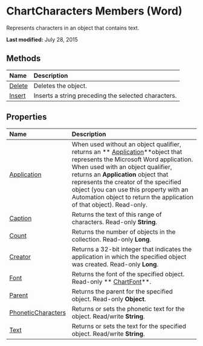 
# ChartCharacters Members (Word)
Represents characters in an object that contains text. 

 **Last modified:** July 28, 2015


## Methods



|**Name**|**Description**|
|:-----|:-----|
| [Delete](a7e91ab2-7aeb-7a53-62b9-f5745cd02e38.md)|Deletes the object.|
| [Insert](e214b266-2d5b-c501-9c7b-00c9a557f693.md)|Inserts a string preceding the selected characters.|

## Properties



|**Name**|**Description**|
|:-----|:-----|
| [Application](eeeb9510-d6ef-e0f7-820c-0cebb738bed5.md)|When used without an object qualifier, returns an  ** [Application](d1cf6f8f-4e88-bf01-93b4-90a83f79cb44.md)**object that represents the Microsoft Word application. When used with an object qualifier, returns an  **Application** object that represents the creator of the specified object (you can use this property with an Automation object to return the application of that object). Read-only.|
| [Caption](a2cffa57-09a3-18c8-8ebc-da1d421efc7c.md)|Returns the text of this range of characters. Read-only  **String**.|
| [Count](8ee2abf3-4d80-a235-8fbc-a011842da718.md)|Returns the number of objects in the collection. Read-only  **Long**.|
| [Creator](3b354698-560c-cae4-34ae-b4814c9ef83b.md)|Returns a 32-bit integer that indicates the application in which the specified object was created. Read-only  **Long**.|
| [Font](bb7f3c4a-be15-7215-f50f-3ecaabcbc454.md)|Returns the font of the specified object. Read-only  ** [ChartFont](2ca7fb97-fa22-dec1-6978-8ebb6d8aad7c.md)**.|
| [Parent](bdf46399-8d7a-7882-297b-ed657761bb3e.md)|Returns the parent for the specified object. Read-only  **Object**.|
| [PhoneticCharacters](3bf59590-d83c-1d11-f092-61b190cd24ad.md)|Returns or sets the phonetic text for the object. Read/write  **String**.|
| [Text](4dd6bf6f-c1af-fd6e-17b3-31781ded2dff.md)|Returns or sets the text for the specified object. Read/write  **String**.|
